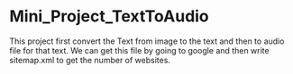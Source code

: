 # Mini_Project_TextToAudio
This project first convert the Text from image to the text and then to audio file for that text.
We can get this file by going to google and then write sitemap.xml to get the number of websites.

